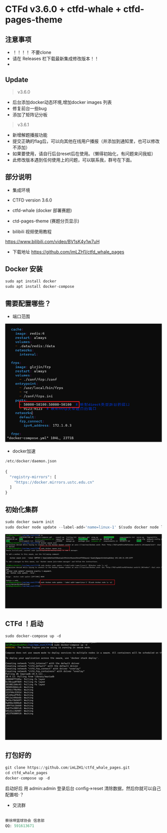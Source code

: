 # CTFd v3.6.0 + ctfd-whale + ctfd-pages-theme


## 注意事项
- ！！！！ 不要clone
- 请在 Releases 栏下载最新集成修改版本！！
- 




## Update

> v3.6.0
- 后台添加docker动态环境,增加docker images 列表
- 修复前台一些bug
- 添加了矩阵记分板

> v3.6.1
- 新增解题播报功能
- 提交正确的flag后，可以向其他在线用户播报（并添加到通知里，也可以修改不添加）
- 如果要使用，请自行后台reset后在使用。（懒得初始化，有问题来问我蛤）
- 此修改版本遇到任何使用上的问题，可以联系我，群号在下面。

## 部分说明

* 集成环境

- CTFD version 3.6.0
- ctfd-whale  (docker 部署赛题)
- ctd-pages-theme (赛题分页显示)



- bilibili 视频使用教程

https://www.bilibili.com/video/BV1sK4y1w7uH

- 下载地址
https://github.com/imLZH1/ctfd_whale_pages






## Docker 安装



```python
sudo apt install docker
sudo apt install docker-compose
```





## 需要配置哪些？





* 端口范围



![image](image-20230920042250-cotz2cn.png)





* docker加速

```python
/etc/docker/daemon.json 

{
  "registry-mirrors": [
    "https://docker.mirrors.ustc.edu.cn"
  ]
}
```



## 初始化集群



```python
sudo docker swarm init
sudo docker node update --label-add='name=linux-1' $(sudo docker node ls -q)
```

![image](image-20230920042406-kbsxzt3.png)​





## CTFd ！启动



```pytthon
sudo docker-compose up -d
```

![image](image-20230920042620-jes8gsf.png)​



## 打包好的



```python
git clone https://github.com/imLZH1/ctfd_whale_pages.git
cd ctfd_whale_pages
docker-compose up -d

```



启动好后 用 admin:admin 登录后台 config->reset 清除数据，然后你就可以自己配置啦·？



* 交流群

```python

蔡徐坤篮球协会 信息部
QQ: 591613671
```

